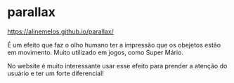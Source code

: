 
# parallax
 https://alinemelos.github.io/parallax/
 
 <p> É um efeito que faz o olho humano ter a impressão que os obejetos estão em movimento. Muito utilizado em jogos, como Super Mário.</p>
 <p> No website é muito interessante usar esse efeito para prender a atenção do usuário e ter um forte diferencial! </p>
 
